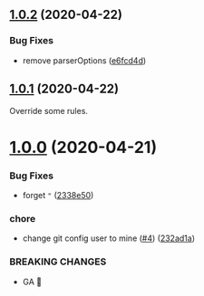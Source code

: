 ## [1.0.2](https://github.com/masaki-koide/eslint-config-thai-soup/compare/v1.0.1...v1.0.2) (2020-04-22)


### Bug Fixes

* remove parserOptions ([e6fcd4d](https://github.com/masaki-koide/eslint-config-thai-soup/commit/e6fcd4d66080ad4e371055540709389d704aade8))



## [1.0.1](https://github.com/masaki-koide/eslint-config-thai-soup/compare/v1.0.0...v1.0.1) (2020-04-22)

Override some rules.

# [1.0.0](https://github.com/masaki-koide/eslint-config-thai-soup/compare/v0.0.0...v1.0.0) (2020-04-21)


### Bug Fixes

* forget `"` ([2338e50](https://github.com/masaki-koide/eslint-config-thai-soup/commit/2338e503710b205c26d750f323c2b929af6d8c88))


### chore

* change git config user to mine ([#4](https://github.com/masaki-koide/eslint-config-thai-soup/issues/4)) ([232ad1a](https://github.com/masaki-koide/eslint-config-thai-soup/commit/232ad1ab399a74ed462d9b09c5f7c554e4ee7439))


### BREAKING CHANGES

* GA :tada:



